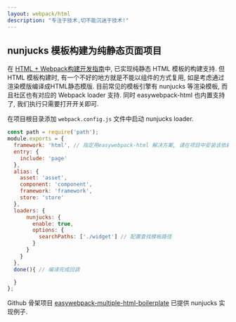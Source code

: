 ```yaml
---
layout: webpack/html
description: "专注于技术,切不能沉迷于技术!"
---
```


## nunjucks 模板构建为纯静态页面项目

在 [HTML + Webpack构建开发指南](easywebpack/html/dev/)中, 已实现纯静态 HTML 模板的构建支持.
但 HTML 模板构建时, 有一个不好的地方就是不能以组件的方式复用, 如是考虑通过渲染模版编译成HTML静态模版. 
目前常见的模板引擎有 nunjucks 等渲染模板, 而且社区也有对应的 Webpack loader 支持. 
同时 easywebpack-html 也内置支持了, 我们执行只需要打开开关即可. 

在项目根目录添加 `webpack.config.js` 文件中启动 nunjucks loader.

```js
const path = require('path');
module.exports = {
  framework: 'html', // 指定用easywebpack-html 解决方案, 请在项目中安装该依赖
  entry: {
    include: 'page'
  },
  alias: {
    asset: 'asset',
    component: 'component',
    framework: 'framework',
    store: 'store'
  },
  loaders: {
      nunjucks: {
        enable: true,
        options: {
          searchPaths: ['./widget'] // 配置查找模板路径
        }
      }
    }
  },  
  done(){ // 编译完成回调

  }
};

```

Github 骨架项目 [easywebpack-multiple-html-boilerplate](https://github.com/hubcarl/easywebpack-multiple-html-boilerplate) 已提供 nunjucks 实现例子.

